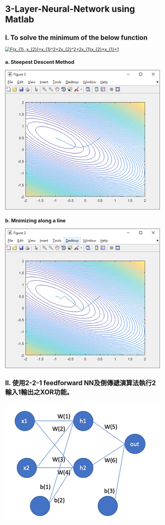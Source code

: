 # 3-Layer-Neural-Network using Matlab
## I. To solve the minimum of the below function

<a href="https://www.codecogs.com/eqnedit.php?latex=F(x_{1},&space;x_{2})=x_{1}^2&plus;2x_{2}^2&plus;2x_{1}x_{2}&plus;x_{1}&plus;1" target="_blank"><img src="https://latex.codecogs.com/gif.latex?F(x_{1},&space;x_{2})=x_{1}^2&plus;2x_{2}^2&plus;2x_{1}x_{2}&plus;x_{1}&plus;1" title="F(x_{1}, x_{2})=x_{1}^2+2x_{2}^2+2x_{1}x_{2}+x_{1}+1" /></a>

### a.  Steepest Descent Method

![Steepest Descent Method](https://github.com/AndyTaiwan/3-Layer-Neural-Network/blob/master/matplot01.png)

### b. Mnimizing along a line

![Mnimizing along a line](https://github.com/AndyTaiwan/3-Layer-Neural-Network/blob/master/matplot02.png)

## II.  使用2-2-1 feedforward NN及倒傳遞演算法執行2輸入1輸出之XOR功能。

![2-2-1 feedforward NN](https://github.com/AndyTaiwan/3-Layer-Neural-Network/blob/master/2-2-1%20NN.png)
